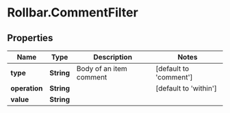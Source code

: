 # Rollbar.CommentFilter

## Properties

Name | Type | Description | Notes
------------ | ------------- | ------------- | -------------
**type** | **String** | Body of an item comment | [default to &#39;comment&#39;]
**operation** | **String** |  | [default to &#39;within&#39;]
**value** | **String** |  | 


